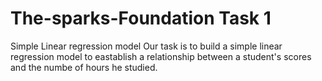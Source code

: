 # The-sparks-Foundation Task 1
Simple Linear regression model
Our task is to build a simple linear regression model to eastablish a relationship between a student's scores and the numbe of hours he studied. 
